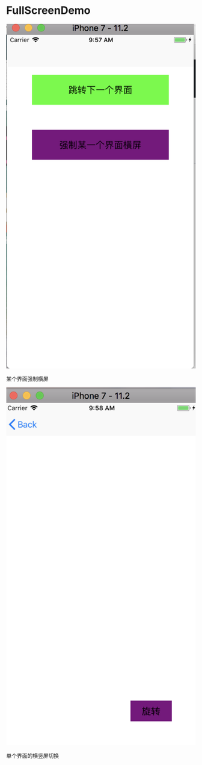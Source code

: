 # FullScreenDemo
![image](https://github.com/AbuIOSDeveloper/FullScreenDemo/blob/master/WX20180712-095728%402x.png)


某个界面强制横屏










![image](https://github.com/AbuIOSDeveloper/FullScreenDemo/blob/master/WX20180712-095809%402x.png)


单个界面的横竖屏切换
